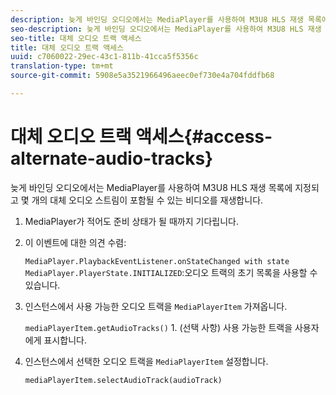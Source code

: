 ```yaml
---
description: 늦게 바인딩 오디오에서는 MediaPlayer를 사용하여 M3U8 HLS 재생 목록에 지정되고 몇 개의 대체 오디오 스트림이 포함될 수 있는 비디오를 재생합니다.
seo-description: 늦게 바인딩 오디오에서는 MediaPlayer를 사용하여 M3U8 HLS 재생 목록에 지정되고 몇 개의 대체 오디오 스트림이 포함될 수 있는 비디오를 재생합니다.
seo-title: 대체 오디오 트랙 액세스
title: 대체 오디오 트랙 액세스
uuid: c7060022-29ec-43c1-811b-41cca5f5356c
translation-type: tm+mt
source-git-commit: 5908e5a3521966496aeec0ef730e4a704fddfb68

---
```



# 대체 오디오 트랙 액세스{#access-alternate-audio-tracks}

늦게 바인딩 오디오에서는 MediaPlayer를 사용하여 M3U8 HLS 재생 목록에 지정되고 몇 개의 대체 오디오 스트림이 포함될 수 있는 비디오를 재생합니다.

1. MediaPlayer가 적어도 준비 상태가 될 때까지 기다립니다.
1. 이 이벤트에 대한 의견 수렴:

   `MediaPlayer.PlaybackEventListener.onStateChanged with state MediaPlayer.PlayerState.INITIALIZED`:오디오 트랙의 초기 목록을 사용할 수 있습니다.

1. 인스턴스에서 사용 가능한 오디오 트랙을 `MediaPlayerItem` 가져옵니다.

   `mediaPlayerItem.getAudioTracks()` 1. (선택 사항) 사용 가능한 트랙을 사용자에게 표시합니다.
1. 인스턴스에서 선택한 오디오 트랙을 `MediaPlayerItem` 설정합니다.

   `mediaPlayerItem.selectAudioTrack(audioTrack)`